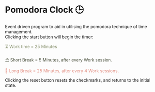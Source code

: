 # Pomodora Clock 🕒
Event driven program to aid in utilising the pomodora technique of time management. 
<br> Clicking the start button will begin the timer:
<p style="color:#8e9775"> ⏳ Work time = 25 Minutes </p>
<p style="color:#4a503d"> ⛱ Short Break = 5 Minutes, after every Work session. </p>
<p style="color:#e28f83"> 🛫 Long Break = 25 Minutes, after every 4 Work sessions. </p>
Clicking the reset button resets the checkmarks, and returns to the initial state.